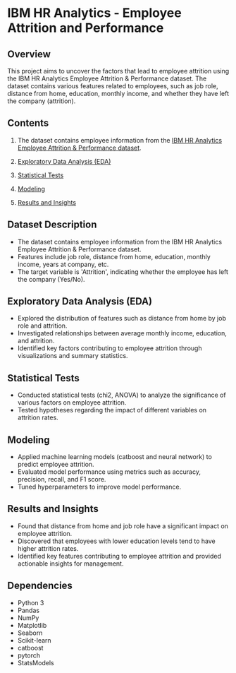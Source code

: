 # IBM HR Analytics - Employee Attrition and Performance

## Overview
This project aims to uncover the factors that lead to employee attrition using the IBM HR Analytics Employee Attrition & Performance dataset. The dataset contains various features related to employees, such as job role, distance from home, education, monthly income, and whether they have left the company (attrition).

## Contents
1.  The dataset contains employee information from the [IBM HR Analytics Employee Attrition & Performance dataset](https://www.kaggle.com/pavansubhasht/ibm-hr-analytics-attrition-dataset).

2. [Exploratory Data Analysis (EDA)](#exploratory-data-analysis-eda)
3. [Statistical Tests](#statistical-tests)
4. [Modeling](#modeling)
5. [Results and Insights](#results-and-insights)

## Dataset Description
- The dataset contains employee information from the IBM HR Analytics Employee Attrition & Performance dataset.
- Features include job role, distance from home, education, monthly income, years at company, etc.
- The target variable is 'Attrition', indicating whether the employee has left the company (Yes/No).

## Exploratory Data Analysis (EDA)
- Explored the distribution of features such as distance from home by job role and attrition.
- Investigated relationships between average monthly income, education, and attrition.
- Identified key factors contributing to employee attrition through visualizations and summary statistics.

## Statistical Tests
- Conducted statistical tests (chi2, ANOVA) to analyze the significance of various factors on employee attrition.
- Tested hypotheses regarding the impact of different variables on attrition rates.

## Modeling
- Applied machine learning models (catboost and neural network) to predict employee attrition.
- Evaluated model performance using metrics such as accuracy, precision, recall, and F1 score.
- Tuned hyperparameters to improve model performance.

## Results and Insights
- Found that distance from home and job role have a significant impact on employee attrition.
- Discovered that employees with lower education levels tend to have higher attrition rates.
- Identified key features contributing to employee attrition and provided actionable insights for management.

## Dependencies
- Python 3
- Pandas
- NumPy
- Matplotlib
- Seaborn
- Scikit-learn
- catboost
- pytorch
- StatsModels




